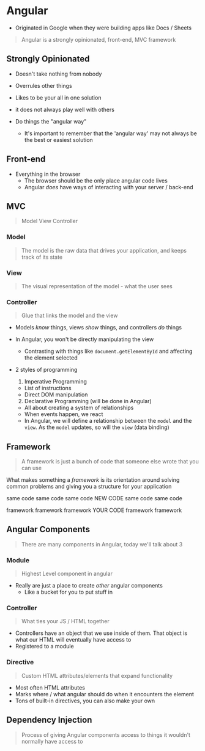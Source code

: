 # Angular

- Originated in Google when they were building apps like Docs / Sheets

> Angular is a strongly opinionated, front-end, MVC framework

## Strongly Opinionated

- Doesn't take nothing from nobody
- Overrules other things

- Likes to be your all in one solution 
- it does not always play well with others
- Do things the "angular way"
  - It's important to remember that the 'angular way' may not always be the best or easiest solution

## Front-end

- Everything in the browser
  - The browser should be the only place angular code lives
  - Angular _does_ have ways of interacting with your server / back-end
  
## MVC
> Model View Controller

### Model
> The model is the raw data that drives your application, and keeps track of its state

### View
> The visual representation of the model - what the user sees

### Controller
> Glue that links the model and the view

- Models _know_ things, views _show_ things, and controllers _do_ things

- In Angular, you won't be directly manipulating the view
  - Contrasting with things like `document.getElementById` and affecting the element selected
  
- 2 styles of programming
  1. Imperative Programming
    - List of instructions
    - Direct DOM manipulation
  
  2. Declarative Programming (will be done in Angular)
    - All about creating a system of relationships
    - When events happen, we react
    - In Angular, we will define a relationship between the `model` and the `view`.  As the `model` updates, so will the `view` (data binding)

## Framework

> A framework is just a bunch of code that someone else wrote that you can use

What makes something a _framework_ is its orientation around solving common problems and giving you a structure for your application

same code
same code
same code
NEW CODE
same code
same code

framework
framework
framework
YOUR CODE
framework
framework

## Angular Components

> There are many components in Angular, today we'll talk about 3

### Module
> Highest Level component in angular

- Really are just a place to create _other_ angular components
  - Like a bucket for you to put stuff in
  
### Controller
> What ties your JS / HTML together

- Controllers have an object that we use inside of them.  That object is what our HTML will eventually have access to
- Registered to a module

### Directive
> Custom HTML attributes/elements that expand functionality

- Most often HTML attributes
- Marks where / what angular should do when it encounters the element
- Tons of built-in directives, you can also make your own


## Dependency Injection
> Process of giving Angular components access to things it wouldn't normally have access to











